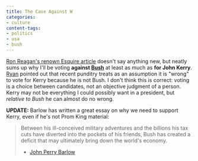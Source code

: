 ```yaml
---
title: The Case Against W
categories:
- culture
content-tags:
- politics
- usa
- bush
---
```


[Ron Reagan's renown Esquire article][1] doesn't say anything new, but neatly sums up why I'll be voting **against [Bush][2]** at least as much as **for John Kerry**.  [Ryan][3] pointed out that recent punditry treats as an assumption it is "wrong" to vote for Kerry because he is not Bush.  I don't think this is correct: voting is a choice between candidates, not an objective judgment of a person.  Kerry may not be everything I could possibly want in a president, but _relative to Bush_ he can almost do no wrong.

   [1]: http://www.esquire.com/features/articles/2004/040729_mfe_reagan_1.html
   [2]: /etc/w/
   [3]: http://nopaper.net/

**UPDATE:** Barlow has written a great essay on why we need to support Kerry, even if he's not Prom King material:

> Between his ill-conceived military adventures and the billions his tax cuts have diverted into the pockets of his friends, Bush has created a deficit that may ultimately bring down the world's economy.
> - [John Perry Barlow][4]

   [4]: http://barlow.typepad.com/barlowfriendz/2004/10/supporting_kerr.html
